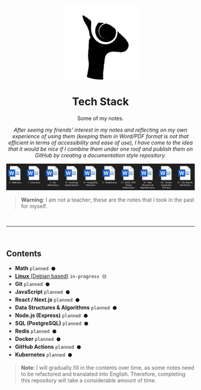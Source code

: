 <p align="center">
  <img src="logo.png" height="200">
</p>

<h1 align="center">Tech Stack</h1>

<p align="center">
  Some of my notes.
<p>

<p align="center" >
  <em>
    After seeing my friends' interest in my notes and reflecting on my own experience of using them (keeping them in Word/PDF format is not that efficient in terms of accessibility and ease of use), I have come to the idea that it would be nice if I combine them under one roof and publish them on GitHub by creating a documentation style repository.
  </em>
<p>

<p align="center">
  <img src="./my-notes.png" height="auto">
</p>

> **Warning**:
> I am not a teacher; these are the notes that I took in the past for myself.

<br>
<hr>
<br>

## Contents

- **Math** `planned ⚫`
- [**Linux** (Debian based)](./linux/README.md) `in-progress 🟡`
- **Git** `planned ⚫`
- **JavaScript** `planned ⚫`
- **React / Next.js** `planned ⚫`
- **Data Structures & Algorithms** `planned ⚫`
- **Node.js (Express)** `planned ⚫`
- **SQL (PostgreSQL)** `planned ⚫`
- **Redis** `planned ⚫`
- **Docker** `planned ⚫`
- **GitHub Actions** `planned ⚫`
- **Kubernetes** `planned ⚫`

> **Note**:
> I will gradually fill in the contents over time, as some notes need to be refactored and translated into English. Therefore, completing this repository will take a considerable amount of time.
